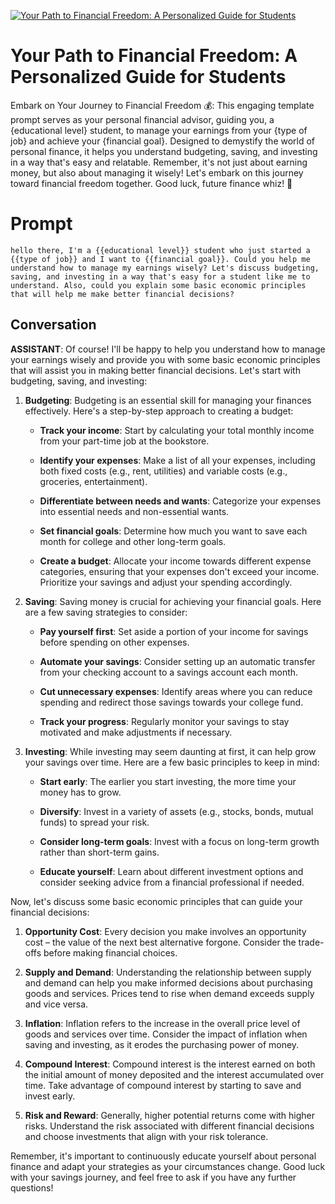 
[![Your Path to Financial Freedom: A Personalized Guide for Students](https://flow-prompt-covers.s3.us-west-1.amazonaws.com/icon/minimalist/mini_9.png)]()
# Your Path to Financial Freedom: A Personalized Guide for Students 
Embark on Your Journey to Financial Freedom 💰: This engaging template prompt serves as your personal financial advisor, guiding you, a {educational level} student, to manage your earnings from your {type of job} and achieve your {financial goal}. Designed to demystify the world of personal finance, it helps you understand budgeting, saving, and investing in a way that's easy and relatable. Remember, it's not just about earning money, but also about managing it wisely! Let's embark on this journey toward financial freedom together. Good luck, future finance whiz! 🌟

# Prompt

```
hello there, I'm a {{educational level}} student who just started a {{type of job}} and I want to {{financial goal}}. Could you help me understand how to manage my earnings wisely? Let's discuss budgeting, saving, and investing in a way that's easy for a student like me to understand. Also, could you explain some basic economic principles that will help me make better financial decisions?
```

## Conversation

**ASSISTANT**: Of course! I'll be happy to help you understand how to manage your earnings wisely and provide you with some basic economic principles that will assist you in making better financial decisions. Let's start with budgeting, saving, and investing:



1. **Budgeting**: Budgeting is an essential skill for managing your finances effectively. Here's a step-by-step approach to creating a budget:

   - **Track your income**: Start by calculating your total monthly income from your part-time job at the bookstore.

   - **Identify your expenses**: Make a list of all your expenses, including both fixed costs (e.g., rent, utilities) and variable costs (e.g., groceries, entertainment).

   - **Differentiate between needs and wants**: Categorize your expenses into essential needs and non-essential wants.

   - **Set financial goals**: Determine how much you want to save each month for college and other long-term goals.

   - **Create a budget**: Allocate your income towards different expense categories, ensuring that your expenses don't exceed your income. Prioritize your savings and adjust your spending accordingly.



2. **Saving**: Saving money is crucial for achieving your financial goals. Here are a few saving strategies to consider:

   - **Pay yourself first**: Set aside a portion of your income for savings before spending on other expenses.

   - **Automate your savings**: Consider setting up an automatic transfer from your checking account to a savings account each month.

   - **Cut unnecessary expenses**: Identify areas where you can reduce spending and redirect those savings towards your college fund.

   - **Track your progress**: Regularly monitor your savings to stay motivated and make adjustments if necessary.



3. **Investing**: While investing may seem daunting at first, it can help grow your savings over time. Here are a few basic principles to keep in mind:

   - **Start early**: The earlier you start investing, the more time your money has to grow.

   - **Diversify**: Invest in a variety of assets (e.g., stocks, bonds, mutual funds) to spread your risk.

   - **Consider long-term goals**: Invest with a focus on long-term growth rather than short-term gains.

   - **Educate yourself**: Learn about different investment options and consider seeking advice from a financial professional if needed.



Now, let's discuss some basic economic principles that can guide your financial decisions:



1. **Opportunity Cost**: Every decision you make involves an opportunity cost – the value of the next best alternative forgone. Consider the trade-offs before making financial choices.



2. **Supply and Demand**: Understanding the relationship between supply and demand can help you make informed decisions about purchasing goods and services. Prices tend to rise when demand exceeds supply and vice versa.



3. **Inflation**: Inflation refers to the increase in the overall price level of goods and services over time. Consider the impact of inflation when saving and investing, as it erodes the purchasing power of money.



4. **Compound Interest**: Compound interest is the interest earned on both the initial amount of money deposited and the interest accumulated over time. Take advantage of compound interest by starting to save and invest early.



5. **Risk and Reward**: Generally, higher potential returns come with higher risks. Understand the risk associated with different financial decisions and choose investments that align with your risk tolerance.



Remember, it's important to continuously educate yourself about personal finance and adapt your strategies as your circumstances change. Good luck with your savings journey, and feel free to ask if you have any further questions!



